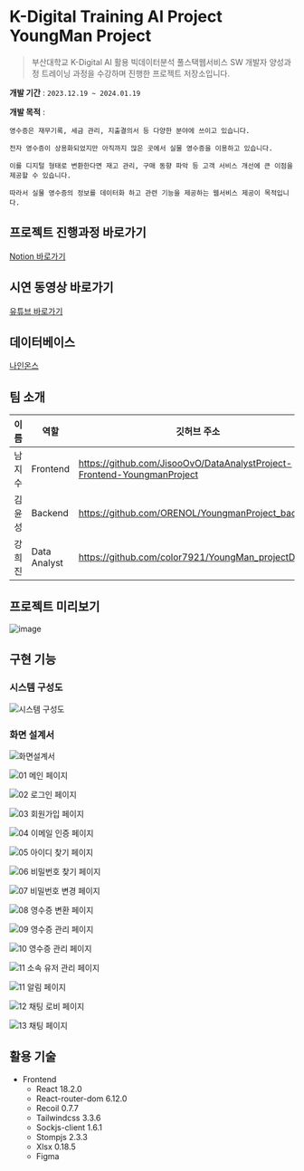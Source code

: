 # K-Digital Training AI Project YoungMan Project
>부산대학교 K-Digital AI 활용 빅데이터분석 풀스택웹서비스 SW 개발자 양성과정 
>트레이닝 과정을 수강하며 진행한 프로젝트 저장소입니다.

**개발 기간** : `2023.12.19 ~ 2024.01.19`

**개발 목적** : 
```
영수증은 재무기록, 세금 관리, 지출결의서 등 다양한 분야에 쓰이고 있습니다.

전자 영수증이 상용화되었지만 아직까지 많은 곳에서 실물 영수증을 이용하고 있습니다.

이를 디지털 형태로 변환한다면 재고 관리, 구매 동향 파악 등 고객 서비스 개선에 큰 이점을 제공할 수 있습니다.

따라서 실물 영수증의 정보를 데이터화 하고 관련 기능을 제공하는 웹서비스 제공이 목적입니다.
```

## 프로젝트 진행과정 바로가기

[Notion 바로가기](https://www.notion.so/AI-bb1b347feb924633902d73b60667424b)

## 시연 동영상 바로가기

[유튜브 바로가기](https://www.youtube.com/watch?v=aQxviNjqf3I&feature=youtu.be)

## 데이터베이스

[나인온스](https://9oz.co.kr/shopinfo/company.html)

## 팀 소개

|이름|역할|깃허브 주소|
|---|---|---|
|남지수|Frontend|https://github.com/JisooOvO/DataAnalystProject-Frontend-YoungmanProject|
|김윤성|Backend|https://github.com/ORENOL/YoungmanProject_backend|
|강희진|Data Analyst|https://github.com/color7921/YoungMan_projectDA|


## 프로젝트 미리보기

![image](https://github.com/JisooOvO/DataAnalystProject-Frontend-YoungmanProject/assets/138751028/0b8cf83d-8c33-470d-bc21-0b5a20c85b81)


## 구현 기능

### 시스템 구성도
![시스템 구성도](https://github.com/JisooOvO/DataAnalystProject-Frontend-YoungmanProject/assets/138751028/f683ff67-29ef-4679-885b-13f16b0b01a3)

### 화면 설계서
![화면설계서](https://github.com/JisooOvO/DataAnalystProject-Frontend-YoungmanProject/assets/138751028/512a84f5-5f33-4f43-bdfd-8143b45e184e)

    
![01  메인 페이지](https://github.com/JisooOvO/DataAnalystProject-Frontend-YoungmanProject/assets/138751028/0c963d8c-4ff0-4080-8145-744a88233e35)
    
![02  로그인 페이지](https://github.com/JisooOvO/DataAnalystProject-Frontend-YoungmanProject/assets/138751028/4f16b3fa-646f-4648-81c3-d5c8989cb4d3)

![03  회원가입 페이지](https://github.com/JisooOvO/DataAnalystProject-Frontend-YoungmanProject/assets/138751028/ae5e217e-074f-4e63-b0ad-e550ce16e58c)

![04  이메일 인증 페이지](https://github.com/JisooOvO/DataAnalystProject-Frontend-YoungmanProject/assets/138751028/9f2fde5e-e4ad-41b9-be83-fbd67789436f)

![05  아이디 찾기 페이지](https://github.com/JisooOvO/DataAnalystProject-Frontend-YoungmanProject/assets/138751028/4a37d6d1-df26-42c4-81b4-02fcf7dd7a5f)

![06  비밀번호 찾기 페이지](https://github.com/JisooOvO/DataAnalystProject-Frontend-YoungmanProject/assets/138751028/9b22cfa3-e9ac-44f8-a6d8-33e5bbb95518)

![07  비밀번호 변경 페이지](https://github.com/JisooOvO/DataAnalystProject-Frontend-YoungmanProject/assets/138751028/3fe038ec-10c8-4d0a-96be-6502eec7c390)

![08  영수증 변환 페이지](https://github.com/JisooOvO/DataAnalystProject-Frontend-YoungmanProject/assets/138751028/cbddf4af-8952-4753-8c27-2786183dea55)

![09  영수증 관리 페이지](https://github.com/JisooOvO/DataAnalystProject-Frontend-YoungmanProject/assets/138751028/617ff6ef-c526-431a-b491-9e58a443b24a)

![10  영수증 관리 페이지](https://github.com/JisooOvO/DataAnalystProject-Frontend-YoungmanProject/assets/138751028/324dfb9a-9cc2-4649-8fb3-12a43a24e43b)

![11  소속 유저 관리 페이지](https://github.com/JisooOvO/DataAnalystProject-Frontend-YoungmanProject/assets/138751028/4d18cc39-7c62-4679-805f-151ce3706db7)

![11  알림 페이지](https://github.com/JisooOvO/DataAnalystProject-Frontend-YoungmanProject/assets/138751028/3c5acea8-601f-4eac-830b-e1b9c1cc3a9d)

![12  채팅 로비 페이지](https://github.com/JisooOvO/DataAnalystProject-Frontend-YoungmanProject/assets/138751028/9bc7cf15-7ac3-4692-b167-c1d86fefd9da)

![13  채팅 페이지](https://github.com/JisooOvO/DataAnalystProject-Frontend-YoungmanProject/assets/138751028/472b2ff0-e640-4065-a20d-e614b2835aab)


## 활용 기술

- Frontend
    - React 18.2.0
    - React-router-dom 6.12.0
    - Recoil 0.7.7
    - Tailwindcss 3.3.6
    - Sockjs-client 1.6.1
    - Stompjs 2.3.3
    - Xlsx 0.18.5
    - Figma


